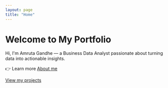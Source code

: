 ```yaml
---
layout: page
title: "Home"
---
```


# Welcome to My Portfolio

Hi, I'm Amruta Gandhe — a Business Data Analyst passionate about turning data into actionable insights.

👉 Learn more [About me](/about/)

[View my projects](https://github.com/amruta-gandhe/msba-unt-projects)
